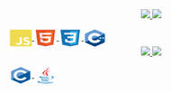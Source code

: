 <div align="center">
  <a href="https://github.com/chg96-cpu">
  <img height="180em" src="https://github-readme-stats.vercel.app/api?username=chg96-cpu&show_icons=true&theme=dracula&include_all_commits=true&count_private=true"/>
  <img height="180em" src="https://github-readme-stats.vercel.app/api/top-langs/?username=chg96-cpu&layout=compact&langs_count=7&theme=dracula"/>
</div>
<div style="display: inline_block"><br>
  <img align="center" alt="chg96-cpu-Js" height="30" width="40" src="https://raw.githubusercontent.com/devicons/devicon/master/icons/javascript/javascript-plain.svg">
  <img align="center" alt="chg96-cpu-HTML" height="30" width="40" src="https://raw.githubusercontent.com/devicons/devicon/master/icons/html5/html5-original.svg">
  <img align="center" alt="chg96-cpu-CSS" height="30" width="40" src="https://raw.githubusercontent.com/devicons/devicon/master/icons/css3/css3-original.svg">
  <img align="center" alt="chg96-cpu-Cpp" height="30" width="40" src="https://raw.githubusercontent.com/devicons/devicon/master/icons/cplusplus/cplusplus-original.svg">
</div>



<div align="center">
  <a href="https://github.com/DyingFlower">
  <img height="180em" src="https://github-readme-stats.vercel.app/api?username=DyingFlower&show_icons=true&theme=dracula&include_all_commits=true&count_private=true"/>
  <img height="180em" src="https://github-readme-stats.vercel.app/api/top-langs/?username=DyingFlower&layout=compact&langs_count=7&theme=dracula"/>
</div>
<div style="display: inline_block"><br>
  <img align="center" alt="DyingFlower-C" height="30" width="40" src="https://raw.githubusercontent.com/devicons/devicon/master/icons/c/c-original.svg">
  <img align="center" alt="DyingFlower-Java" height="30" width="40" src="https://raw.githubusercontent.com/devicons/devicon/master/icons/java/java-original.svg">
</div>
